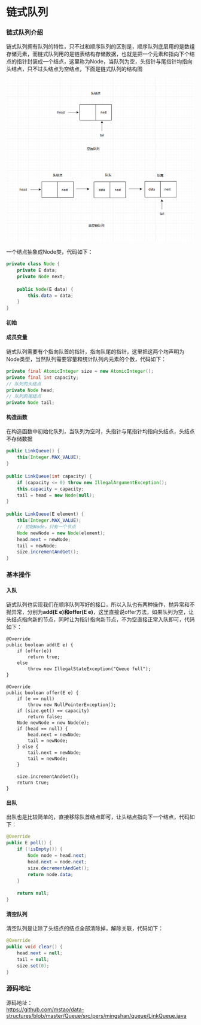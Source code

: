 # 链式队列

### 链式队列介绍
链式队列拥有队列的特性，只不过和顺序队列的区别是，顺序队列底层用的是数组存储元素，而链式队列用的是链表结构存储数据，也就是把一个元素和指向下个结点的指针封装成一个结点，这里称为Node，当队列为空，头指针与尾指针均指向头结点，只不过头结点为空结点，下面是链式队列的结构图

![image](https://github.com/ZZULI-TECH/interview/blob/master/images/LinkQueue.png?raw=true)

一个结点抽象成Node类，代码如下：

```java
private class Node {
    private E data;
    private Node next;

    public Node(E data) {
        this.data = data;
    }
}
```
<!-- more -->

#### 初始

#### 成员变量

链式队列需要有个指向队首的指针，指向队尾的指针，这里把这两个均声明为Node类型，当然队列需要容量和统计队列内元素的个数，代码如下：

```java
private final AtomicInteger size = new AtomicInteger();
private final int capacity;
// 队列的头结点
private Node head;
// 队列的尾结点
private Node tail;

```

#### 构造函数

在构造函数中初始化队列，当队列为空时，头指针与尾指针均指向头结点，头结点不存储数据


```java
public LinkQueue() {
    this(Integer.MAX_VALUE);
}

public LinkQueue(int capacity) {
    if (capacity <= 0) throw new IllegalArgumentException();
    this.capacity = capacity;
    tail = head = new Node(null);
}

public LinkQueue(E element) {
    this(Integer.MAX_VALUE);
    // 初始Node，只有一个节点
    Node newNode = new Node(element);
    head.next = newNode;
    tail = newNode;
    size.incrementAndGet();
}
```

### 基本操作

#### 入队
链式队列也实现我们在顺序队列写好的接口，所以入队也有两种操作，抛异常和不抛异常，分别为**add(E e)**和**offer(E e)**，这里直接说offer方法，如果队列为空，让头结点指向新的节点，同时让为指针指向新节点，不为空直接正常入队即可，代码如下：

```
@Override
public boolean add(E e) {
    if (offer(e))
        return true;
    else
        throw new IllegalStateException("Queue full");
}

@Override
public boolean offer(E e) {
    if (e == null)
        throw new NullPointerException();
    if (size.get() == capacity)
        return false;
    Node newNode = new Node(e);
    if (head == null) {
        head.next = newNode;
        tail = newNode;
    } else {
        tail.next = newNode;
        tail = newNode;
    }

    size.incrementAndGet();
    return true;
}
```


#### 出队

出队也是比较简单的，直接移除队首结点即可，让头结点指向下一个结点，代码如下：


```java
@Override
public E poll() {
    if (!isEmpty()) {
        Node node = head.next;
        head.next = node.next;
        size.decrementAndGet();
        return node.data;
    }

    return null;
}
```

#### 清空队列

清空队列是让除了头结点的结点全部清除掉，解除关联，代码如下：

```java
@Override
public void clear() {
    head.next = null;
    tail = null;
    size.set(0);
}

```

### 源码地址

源码地址：<br/>
https://github.com/mstao/data-structures/blob/master/Queue/src/pers/mingshan/queue/LinkQueue.java